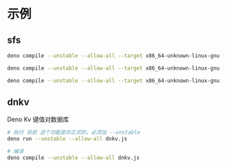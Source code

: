 # 示例

## sfs

```bash
deno compile --unstable --allow-all --target x86_64-unknown-linux-gnu --output dist/sfs sfs.js

deno compile --unstable --allow-all --target x86_64-unknown-linux-gnu --output dist/rmlog rmlog.js

deno compile --unstable --allow-all --target x86_64-unknown-linux-gnu --output dist/cmdarg cmdarg.js
```

## dnkv

Deno Kv 键值对数据库

```bash
# 执行 目前 这个功能是非正式的，必须加 --unstable
deno run --unstable --allow-all dnkv.js
```

```bash
# 编译
deno compile --unstable --allow-all dnkv.js
```